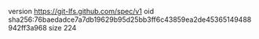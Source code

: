version https://git-lfs.github.com/spec/v1
oid sha256:76baedadce7a7db19629b95d25bb3ff6c43859ea2de45365149488942ff3a968
size 224
